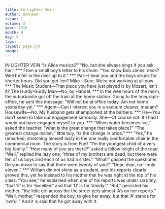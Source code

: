 ```yaml
---
title: In Lighter Vein
author: Unknown
issue: 1
volume: 3
year: 1916
month: 9
day: V
tags:
layout: page.njk
image:
---
```

IN LIGHTER VEIN       “Is Alice musical?”    “No, but she always sings if you ask her.”       ***      From a small boy’s letter to his chum:    “You know Bob Jones’ neck? Well he fell in the river up to it.”       ***      Pat—I hear you and the boys struck for shorter hours. Did you get ‘em?    Mike—Sure. We’re not working at all now.       ***      The Music Student—That piece you have just played is by Mozart, isn’t it?    The Hurdy-Gurdy Man—No; by Handel.       ***      In the wee hours of the morn, the suburbanite got off the train at the home station. Going to the telegraph-office, he sent this message: “Will not be at office today. Am not home yesterday yet.”       ***      Agent—Can I interest you in a vacuum cleaner, madam?    Housewife—No. My husband gets shampoohed at the barbers.       ***      He—You don’t seem to take our engagement seriously.    She—Of course not. If I had I would not have engaged myself to you.       ***      “When water becomes ice,” asked the teacher, “what is the great change that takes place?”    “The greatest change ma’am,” little boy, “is the change in price.”       ***      “Yes,” he remarked, stretching himself lazily in the one really comfortable chair in the commercial room. The story is from Fun? “I’m the youngest child of a very big family.”    “How many of you are there?” asked a fellow knight of the road    “Well,” replied the lazy one, “three of my brothers are dead, but there were ten of us boys and each of us had a sister.”    “What!” gasped the questioner, Do you mean to say that there were twenty of you?”    “Dear, dear, no—only eleven.”       ***      William did not shine as a student, and his reports clearly proved this, yet he insisted to his mother that he was right at the top of his class.    “You see,” he explained when one of his reports was under scrutiny, “that ‘E’ is for ‘excellent’ and that ‘D’ is for ‘dandy.’”    “But,” persisted his mother, “the little girl across the the street gets almost ‘A’s on her reports.”    “Well, mother,” responded the boy, to give her away, but that ‘A’ stands for ‘awful’”    And it is said that he got away with it. 

